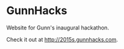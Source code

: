 GunnHacks
=========
Website for Gunn's inaugural hackathon.

Check it out at <http://2015s.gunnhacks.com>.
